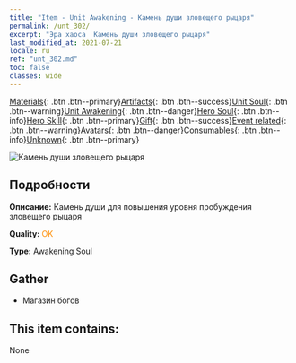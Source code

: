 ```yaml
---
title: "Item - Unit Awakening - Камень души зловещего рыцаря"
permalink: /unt_302/
excerpt: "Эра хаоса  Камень души зловещего рыцаря"
last_modified_at: 2021-07-21
locale: ru
ref: "unt_302.md"
toc: false
classes: wide
---
```

 [Materials](/ItemsRU/){: .btn .btn--primary}[Artifacts](/ItemsRU/Artifacts/){: .btn .btn--success}[Unit Soul](/ItemsRU/UnitSoul/){: .btn .btn--warning}[Unit Awakening](/ItemsRU/UnitAwakening/){: .btn .btn--danger}[Hero Soul](/ItemsRU/HeroSoul/){: .btn .btn--info}[Hero Skill](/ItemsRU/HeroSkill/){: .btn .btn--primary}[Gift](/ItemsRU/Gift/){: .btn .btn--success}[Event related](/ItemsRU/Events/){: .btn .btn--warning}[Avatars](/ItemsRU/Avatars/){: .btn .btn--danger}[Consumables](/ItemsRU/Consumables/){: .btn .btn--info}[Unknown](/ItemsRU/Unknown/){: .btn .btn--primary}

 ![Камень души зловещего рыцаря](/images/u/tia_siwangqishi.jpg)

## Подробности
 **Описание:** Камень души для повышения уровня пробуждения зловещего рыцаря

 **Quality:** <span style="color: #FF8C00">OK</span>

 **Type:** Awakening Soul

## Gather

*    Магазин богов 

## This item contains:

  None

